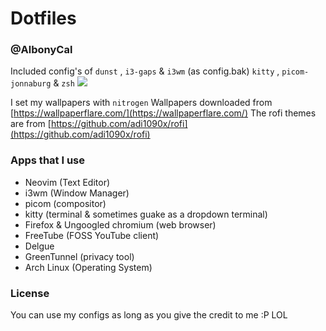 # Dotfiles 
### @AlbonyCal

Included config's of `dunst` , `i3-gaps` & `i3wm` (as config.bak) 
`kitty` , `picom-jonnaburg` & `zsh`
<img src=https://i.imgur.com/vZH8qKC.png img>

I set my wallpapers with `nitrogen` 
Wallpapers downloaded from [https://wallpaperflare.com/](https://wallpaperflare.com/)
The rofi themes are from [https://github.com/adi1090x/rofi](https://github.com/adi1090x/rofi)

### Apps that I use
- Neovim (Text Editor)
- i3wm (Window Manager)
- picom (compositor)
- kitty (terminal & sometimes guake as a dropdown terminal) 
- Firefox & Ungoogled chromium (web browser)
- FreeTube (FOSS YouTube client)
- Delgue
- GreenTunnel (privacy tool)
- Arch Linux (Operating System)



### License 
You can use my configs as long as you give the credit to me :P 
LOL


